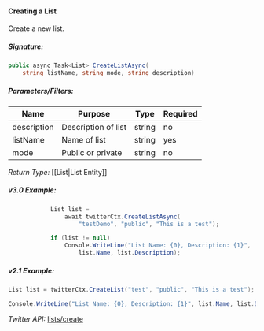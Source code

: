 #### Creating a List

Create a new list.

##### Signature:

```c#
public async Task<List> CreateListAsync(
    string listName, string mode, string description)
```

##### Parameters/Filters:

| Name | Purpose | Type | Required |
|------|---------|------|----------|
| description | Description of list | string | no |
| listName | Name of list | string | yes |
| mode | Public or private | string | no |

*Return Type:* [[List|List Entity]]

##### v3.0 Example:

```c#
            List list = 
                await twitterCtx.CreateListAsync(
                    "testDemo", "public", "This is a test");

            if (list != null)
                Console.WriteLine("List Name: {0}, Description: {1}",
                    list.Name, list.Description);
```

##### v2.1 Example:

```c#
List list = twitterCtx.CreateList("test", "public", "This is a test");

Console.WriteLine("List Name: {0}, Description: {1}", list.Name, list.Description);
```

*Twitter API:* [lists/create](https://developer.twitter.com/en/docs/accounts-and-users/create-manage-lists/api-reference/post-lists-create)